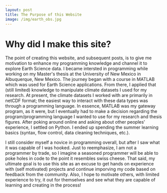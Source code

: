 ```yaml
---
layout: post
title: The Purpose of this Website
image: /img/earth_obs.jpg
---
```


# Why did I make this site?

The point of creating this website, and subsequent posts, is to give me motivation to enhance my programming knowledge and channel it to explore Earth Science data.  I became intersted in programming while working on my Master's thesis at the University of New Mexico in Albuquerque, New Mexico. The journey began with a course in MATLAB which was used for Earth Science applications.  From there, I applied that (still limited) knowledge to manipulate climate datasets I used for my research.  At present, the climate datasets I worked with are primarily in netCDF format; the easiest way to interact with these data types was through a programming language.  In essence, MATLAB was my gateway program, as it were, but I eventually had to make a decision regarding the program/programming language I wanted to use for my research and thesis figures.  After poking around online and asking about other peoples' experience, I settled on Python.  I ended up spending the summer learning basics (syntax, flow control, data cleaning techniques, etc.).  

I still consider myself a novice in programming overall, but after I saw what it was capable of I was hooked.  Just to reemphasize, I am not a programmer by trade, so I imagine a seasoned programmer will be able to poke holes in code to the point it resembles swiss cheese.  That said, my ultimate goal is to use this site as an excuse to get hands on experience with (self motivated) projects and continue imporving my code based on feedback from the community.  Also, I hope to motivate others, with limited experience to try, it out for themselves and see what they are capable of learning and creating in the process!
